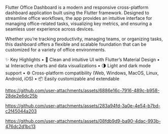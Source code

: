 Flutter Office Dashboard is a modern and responsive cross-platform dashboard application built using the Flutter framework. Designed to streamline office workflows, the app provides an intuitive interface for managing office-related tasks, visualizing key metrics, and ensuring a seamless user experience across devices.

Whether you’re tracking productivity, managing teams, or organizing tasks, this dashboard offers a flexible and scalable foundation that can be customized for a variety of office environments.

✨ Key Highlights
	•	🧭 Clean and intuitive UI with Flutter’s Material Design
	•	📊 Interactive charts and data visualizations
	•	🌗 Light and dark mode support
	•	⚙️ Cross-platform compatibility (Web, Windows, MacOS, Linux, Android, iOS)
	•	📦 Easily customizable and extendable

 

https://github.com/user-attachments/assets/6886e16c-7916-489c-b958-28de2e6dc25b



https://github.com/user-attachments/assets/283a94fd-3a0e-4e54-b7bd-c2f45044a203



https://github.com/user-attachments/assets/08fdb9d9-ba90-4dac-993b-476dc2d1bc13


